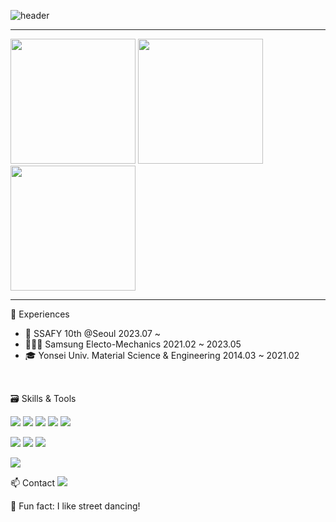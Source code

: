 ![header](https://capsule-render.vercel.app/api?type=waving&color=gradient&height=200&section=header&text=Damongsanga🎱&fontSize=60&animation=fadeIn)

<!--
**Damongsanga/Damongsanga** is a ✨ _special_ ✨ repository because its `README.md` (this file) appears on your GitHub profile.

Here are some ideas to get you started:

- 🔭 I’m currently working on ...
- 🌱 I’m currently learning ...
- 👯 I’m looking to collaborate on ...
- 🤔 I’m looking for help with ...
- 💬 Ask me about ...
- 📫 How to reach me: ...
- 😄 Pronouns: ...
- ⚡ Fun fact: ...
-->

<hr>
<img src="http://mazassumnida.wtf/api/v2/generate_badge?boj=bmike0413" height=200>
<img src="https://github-readme-stats.vercel.app/api?username=Damongsanga&show_icons=true&theme=light" height=200> <img src="https://github-readme-stats.vercel.app/api/top-langs/?username=Damongsanga&layout=compact&theme)](https://github.com/Damongsanga/github-readme-stats" height=200>


<!--![Damongsanga's GitHub stats](https://github-readme-stats.vercel.app/api?username=Damongsanga&show_icons=true&theme=light) 
[![Solved.ac 프로필](http://mazassumnida.wtf/api/v2/generate_badge?boj=bmike0413)](https://solved.ac/bmike0413)
[![Top Langs](https://github-readme-stats.vercel.app/api/top-langs/?username=Damongsanga&layout=compact&theme)](https://github.com/Damongsanga/github-readme-stats) -->

<hr>

🤔 Experiences

* 📘 SSAFY 10th @Seoul 2023.07 ~ 
* 👨🏻‍🔬 Samsung Electo-Mechanics 2021.02 ~ 2023.05
* 🎓 Yonsei Univ. Material Science & Engineering 2014.03 ~ 2021.02


<br>

🗃️ Skills & Tools 
<!-- JAVA --> <!-- Spring --> <!-- Python --> <!-- JavaScript --> <!-- Vue --> 
<img src="https://img.shields.io/badge/JAVA-007396?style=for-the-badge&logo=java&logoColor=white"> <img src="https://img.shields.io/badge/spring-6DB33F?style=for-the-badge&logo=spring&logoColor=white"> <img src="https://img.shields.io/badge/Python-3776AB?style=for-the-badge&logo=python&logoColor=white"> <img src="https://img.shields.io/badge/JavaScript-F7DF1E?style=for-the-badge&logo=javascript&logoColor=white"> <img src="https://img.shields.io/badge/Vue-4FC08D?style=for-the-badge&logo=vuedotjs&logoColor=white">  
<!-- HTML5 --> <!-- CSS3 --> <!-- Bootstrap --> 
<img src="https://img.shields.io/badge/HTML5-E34F26?style=for-the-badge&logo=html5&logoColor=white"> <img src="https://img.shields.io/badge/CSS3-1572B6?style=for-the-badge&logo=css3&logoColor=white"> <img src="https://img.shields.io/badge/BootStrap-7952B3?style=for-the-badge&logo=bootstrap&logoColor=white">
<!-- Git --> 
 <img src="https://img.shields.io/badge/GIT-F05032?style=for-the-badge&logo=git&logoColor=white">

📫 Contact
<a href="https://damongsanga22.tistory.com/"> <img src="https://img.shields.io/badge/TISTORY-FF5747?style=for-the-badge&logo=tistory&logoColor=white"> </a>

🕺 Fun fact: I like street dancing!

